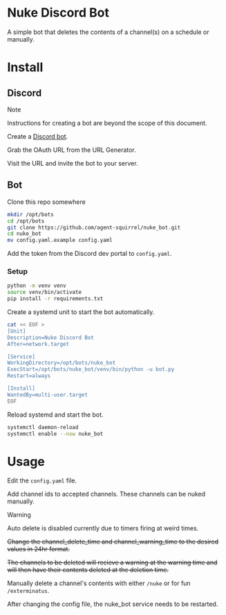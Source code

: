 # Nuke Discord Bot

A simple bot that deletes the contents of a channel(s) on a schedule or manually.

# Install

## Discord

> [!NOTE]
> Instructions for creating a bot are beyond the scope of this document.

Create a [Discord bot](https://discord.com/developers/applications).

Grab the OAuth URL from the URL Generator. 

Visit the URL and invite the bot to your server.

## Bot

Clone this repo somewhere

```bash
mkdir /opt/bots
cd /opt/bots
git clone https://github.com/agent-squirrel/nuke_bot.git
cd nuke_bot
mv config.yaml.example config.yaml
```
Add the token from the Discord dev portal to `config.yaml`.

### Setup

```bash
python -m venv venv
source venv/bin/activate
pip install -r requirements.txt
```
Create a systemd unit to start the bot automatically.
```bash
cat << EOF >
[Unit]
Description=Nuke Discord Bot
After=network.target

[Service]
WorkingDirectory=/opt/bots/nuke_bot
ExecStart=/opt/bots/nuke_bot/venv/bin/python -u bot.py
Restart=always

[Install]
WantedBy=multi-user.target
EOF
```
Reload systemd and start the bot.
```bash
systemctl daemon-reload
systemctl enable --now nuke_bot
```
# Usage

Edit the `config.yaml` file.

Add channel ids to accepted channels. These channels can be nuked manually.

> [!WARNING]
> Auto delete is disabled currently due to timers firing at weird times.

~~Change the channel_delete_time and channel_warning_time to the desired values in 24hr format.~~

~~The channels to be deleted will recieve a warning at the warning time and will then have their contents deleted at the deletion time.~~

Manually delete a channel's contents with either `/nuke` or for fun `/exterminatus`.

After changing the config file, the nuke_bot service needs to be restarted.
